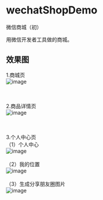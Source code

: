 # wechatShopDemo
微信商城（初）

用微信开发者工具做的商城。

效果图
----
1.商城页 <br>
![image](https://github.com/siavia/wechatShopDemo/blob/master/test/preview/001.png) <br><br><br>

2.商品详情页 <br>
![image](https://github.com/siavia/wechatShopDemo/blob/master/test/preview/002.png) <br><br><br>

3.个人中心页 <br>
（1）个人中心 <br>
![image](https://github.com/siavia/wechatShopDemo/blob/master/test/preview/003.png) <br><br>
（2）我的位置  <br>
![image](https://github.com/siavia/wechatShopDemo/blob/master/test/preview/004.png) <br><br>
（3）生成分享朋友圈图片 <br>
![image](https://github.com/siavia/wechatShopDemo/blob/master/test/preview/005.png) <br><br>
